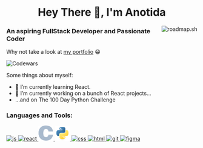 <h1 align="center"> Hey There 👋, I'm Anotida</h1>

<a href="https://roadmap.sh"><img align="right" src="https://roadmap.sh/card/tall/6726af7331d65c235d49b5f0?variant=dark" alt="roadmap.sh"/></a>

<h3 align="left">An aspiring FullStack Developer and Passionate Coder</h3>

Why not take a look at [my portfolio](https://anotidamunemo.netlify.app/) 😁

![Codewars](https://www.codewars.com/users/traejiik/badges/large)

Some things about myself:
- 🌱 I’m currently learning React.
- 🔭 I’m currently working on a bunch of React projects...
- ...and on The 100 Day Python Challenge

<h3 align="left">Languages and Tools:</h3>
<p align="left">
  <a href="https://www.javascript.com/" target="_blank" rel="noreferrer"> <img src="https://cdn.jsdelivr.net/gh/devicons/devicon@latest/icons/javascript/javascript-original.svg" alt="js" width="40" height="40"/> </a>
  <a href="https://react.dev/" target="_blank" rel="noreferrer"> <img src="https://cdn.jsdelivr.net/gh/devicons/devicon@latest/icons/react/react-original.svg" alt="react" width="40" height="40"/> </a>
  <a href="https://www.cprogramming.com/" target="_blank" rel="noreferrer"> <img src="https://raw.githubusercontent.com/devicons/devicon/master/icons/c/c-original.svg" alt="c" width="40" height="40"/> </a>
  <a href="https://www.python.org" target="_blank" rel="noreferrer"> <img src="https://raw.githubusercontent.com/devicons/devicon/master/icons/python/python-original.svg" alt="python" width="40" height="40"/> </a>
  <a href="https://www.w3schools.com/css/" target="_blank" rel="noreferrer"> <img src="https://cdn.jsdelivr.net/gh/devicons/devicon@latest/icons/css3/css3-plain.svg" alt="css" width="40" height="40"/> </a>
  <a href="https://www.w3schools.com/html/default.asp" target="_blank" rel="noreferrer"> <img src="https://cdn.jsdelivr.net/gh/devicons/devicon@latest/icons/html5/html5-plain.svg" alt="html" width="40" height="40"/> </a>
  <a href="https://git-scm.com/" target="_blank" rel="noreferrer"> <img src="https://www.vectorlogo.zone/logos/git-scm/git-scm-icon.svg" alt="git" width="40" height="40"/> </a> 
  <a href="https://www.figma.com/" target="_blank" rel="noreferrer"> <img src="https://cdn.jsdelivr.net/gh/devicons/devicon@latest/icons/figma/figma-original.svg" alt="figma" width="40" height="40"/> </a>
</p>
